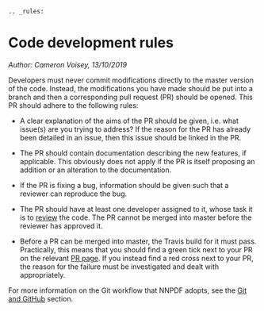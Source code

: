 ```eval_rst
.. _rules:
```
# Code development rules

*Author: Cameron Voisey, 13/10/2019*

Developers must never commit modifications directly to the master version of the code. Instead, the
modifications you have made should be put into a branch and then a corresponding pull request (PR)
should be opened. This PR should adhere to the following rules:

* A clear explanation of the aims of the PR should be given, i.e. what issue(s) are you trying to
address? If the reason for the PR has already been detailed in an issue, then this issue should be
linked in the PR.

* The PR should contain documentation describing the new features, if applicable. This obviously
does not apply if the PR is itself proposing an addition or an alteration to the documentation.

* If the PR is fixing a bug, information should be given such that a reviewer can reproduce the bug.

* The PR should have at least one developer assigned to it, whose task it is to [review](reviews) the
code. The PR cannot be merged into master before the reviewer has approved it.

* Before a PR can be merged into master, the Travis build for it must pass. Practically, this means
that you should find a green tick next to your PR on the relevant [PR
page](https://github.com/NNPDF/nnpdf/pulls). If you instead find a red cross next to your PR, the
reason for the failure must be investigated and dealt with appropriately.

For more information on the Git workflow that NNPDF adopts, see the [Git and GitHub](./git.md)
section.
